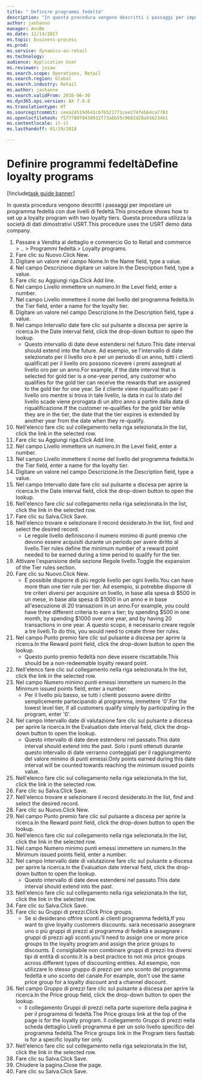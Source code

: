 ```yaml
--- 
title: " Definire programmi fedeltà"
description: "In questa procedura vengono descritti i passaggi per impostare un programma fedeltà con due livelli di fedeltà."
author: jashanno
manager: AnnBe
ms.date: 11/14/2017
ms.topic: business-process
ms.prod: 
ms.service: dynamics-ax-retail
ms.technology: 
audience: Application User
ms.reviewer: josaw
ms.search.scope: Operations, Retail
ms.search.region: Global
ms.search.industry: Retail
ms.author: jashanno
ms.search.validFrom: 2016-06-30
ms.dyn365.ops.version: AX 7.0.0
ms.translationtype: HT
ms.sourcegitcommit: ceea24519d641c676521771cee274feb64ca7783
ms.openlocfilehash: f57778078430932f73a6b55c9602d28a938234b1
ms.contentlocale: it-it
ms.lasthandoff: 01/19/2018

---
```

# <a name="define-loyalty-programs"></a><span data-ttu-id="45258-103"> Definire programmi fedeltà</span><span class="sxs-lookup"><span data-stu-id="45258-103">Define loyalty programs</span></span>

[!include[task guide banner](../includes/task-guide-banner.md)]

<span data-ttu-id="45258-104">In questa procedura vengono descritti i passaggi per impostare un programma fedeltà con due livelli di fedeltà.</span><span class="sxs-lookup"><span data-stu-id="45258-104">This procedure shows how to set up a loyalty program with two loyalty tiers.</span></span> <span data-ttu-id="45258-105">Questa procedura utilizza la società di dati dimostrativi USRT.</span><span class="sxs-lookup"><span data-stu-id="45258-105">This procedure uses the USRT demo data company.</span></span>

1. <span data-ttu-id="45258-106">Passare a Vendita al dettaglio e commercio </span><span class="sxs-lookup"><span data-stu-id="45258-106">Go to Retail and commerce > ..</span></span> <span data-ttu-id="45258-107">> Programmi fedeltà.</span><span class="sxs-lookup"><span data-stu-id="45258-107">> Loyalty programs.</span></span>
2. <span data-ttu-id="45258-108">Fare clic su Nuovo.</span><span class="sxs-lookup"><span data-stu-id="45258-108">Click New.</span></span>
3. <span data-ttu-id="45258-109">Digitare un valore nel campo Nome.</span><span class="sxs-lookup"><span data-stu-id="45258-109">In the Name field, type a value.</span></span>
4. <span data-ttu-id="45258-110">Nel campo Descrizione digitare un valore.</span><span class="sxs-lookup"><span data-stu-id="45258-110">In the Description field, type a value.</span></span>
5. <span data-ttu-id="45258-111">Fare clic su Aggiungi riga.</span><span class="sxs-lookup"><span data-stu-id="45258-111">Click Add line.</span></span>
6. <span data-ttu-id="45258-112">Nel campo Livello immettere un numero.</span><span class="sxs-lookup"><span data-stu-id="45258-112">In the Level field, enter a number.</span></span>
7. <span data-ttu-id="45258-113">Nel campo Livello immettere il nome del livello del programma fedeltà.</span><span class="sxs-lookup"><span data-stu-id="45258-113">In the Tier field, enter a name for the loyalty tier.</span></span>
8. <span data-ttu-id="45258-114">Digitare un valore nel campo Descrizione.</span><span class="sxs-lookup"><span data-stu-id="45258-114">In the Description field, type a value.</span></span>
9. <span data-ttu-id="45258-115">Nel campo Intervallo date fare clic sul pulsante a discesa per aprire la ricerca.</span><span class="sxs-lookup"><span data-stu-id="45258-115">In the Date interval field, click the drop-down button to open the lookup.</span></span>
    * <span data-ttu-id="45258-116">Questo intervallo di date deve estendersi nel futuro.</span><span class="sxs-lookup"><span data-stu-id="45258-116">This date interval should extend into the future.</span></span> <span data-ttu-id="45258-117">Ad esempio, se l'intervallo di date selezionato per il livello oro è per un periodo di un anno, tutti i clienti qualificati per il livello oro possono ricevere i premi assegnati al livello oro per un anno.</span><span class="sxs-lookup"><span data-stu-id="45258-117">For example, if the date interval that is selected for gold tier is a one-year period, any customer who qualifies for the gold tier can receive the rewards that are assigned to the gold tier for one year.</span></span> <span data-ttu-id="45258-118">Se il cliente viene riqualificato per il livello oro mentre si trova in tale livello, la data in cui lo stato del livello scade viene prorogata di un altro anno a partire dalla data di riqualificazione.</span><span class="sxs-lookup"><span data-stu-id="45258-118">If the customer re-qualifies for the gold tier while they are in the tier, the date that the tier expires is extended by another year from the date when they re-qualify.</span></span>  
10. <span data-ttu-id="45258-119">Nell'elenco fare clic sul collegamento nella riga selezionata.</span><span class="sxs-lookup"><span data-stu-id="45258-119">In the list, click the link in the selected row.</span></span>
11. <span data-ttu-id="45258-120">Fare clic su Aggiungi riga.</span><span class="sxs-lookup"><span data-stu-id="45258-120">Click Add line.</span></span>
12. <span data-ttu-id="45258-121">Nel campo Livello immettere un numero.</span><span class="sxs-lookup"><span data-stu-id="45258-121">In the Level field, enter a number.</span></span>
13. <span data-ttu-id="45258-122">Nel campo Livello immettere il nome del livello del programma fedeltà.</span><span class="sxs-lookup"><span data-stu-id="45258-122">In the Tier field, enter a name for the loyalty tier.</span></span>
14. <span data-ttu-id="45258-123">Digitare un valore nel campo Descrizione.</span><span class="sxs-lookup"><span data-stu-id="45258-123">In the Description field, type a value.</span></span>
15. <span data-ttu-id="45258-124">Nel campo Intervallo date fare clic sul pulsante a discesa per aprire la ricerca.</span><span class="sxs-lookup"><span data-stu-id="45258-124">In the Date interval field, click the drop-down button to open the lookup.</span></span>
16. <span data-ttu-id="45258-125">Nell'elenco fare clic sul collegamento nella riga selezionata.</span><span class="sxs-lookup"><span data-stu-id="45258-125">In the list, click the link in the selected row.</span></span>
17. <span data-ttu-id="45258-126">Fare clic su Salva.</span><span class="sxs-lookup"><span data-stu-id="45258-126">Click Save.</span></span>
18. <span data-ttu-id="45258-127">Nell'elenco trovare e selezionare il record desiderato.</span><span class="sxs-lookup"><span data-stu-id="45258-127">In the list, find and select the desired record.</span></span>
    * <span data-ttu-id="45258-128">Le regole livello definiscono il numero minimo di punti premio che devono essere acquisiti durante un periodo per avere diritto al livello.</span><span class="sxs-lookup"><span data-stu-id="45258-128">Tier rules define the minimum number of a reward point needed to be earned during a time period to qualify for the tier.</span></span>  
19. <span data-ttu-id="45258-129">Attivare l'espansione della sezione Regole livello.</span><span class="sxs-lookup"><span data-stu-id="45258-129">Toggle the expansion of the Tier rules section.</span></span>
20. <span data-ttu-id="45258-130">Fare clic su Nuovo.</span><span class="sxs-lookup"><span data-stu-id="45258-130">Click New.</span></span>
    * <span data-ttu-id="45258-131">È possibile disporre di più regole livello per ogni livello.</span><span class="sxs-lookup"><span data-stu-id="45258-131">You can have more than one tier rule per tier.</span></span> <span data-ttu-id="45258-132">Ad esempio, si potrebbe disporre di tre criteri diversi per acquisire un livello, in base alla spesa di $500 in un mese, in base alla spesa di $1000 in un anno e in base all'esecuzione di 20 transazioni in un anno.</span><span class="sxs-lookup"><span data-stu-id="45258-132">For example, you could have three different criteria to earn a tier; by spending $500 in one month, by spending $1000 over one year, and by having 20 transactions in one year.</span></span> <span data-ttu-id="45258-133">A questo scopo, è necessario creare regole a tre livelli.</span><span class="sxs-lookup"><span data-stu-id="45258-133">To do this, you would need to create three tier rules.</span></span>  
21. <span data-ttu-id="45258-134">Nel campo Punto premio fare clic sul pulsante a discesa per aprire la ricerca.</span><span class="sxs-lookup"><span data-stu-id="45258-134">In the Reward point field, click the drop-down button to open the lookup.</span></span>
    * <span data-ttu-id="45258-135">Questo punto premio fedeltà non deve essere riscattabile.</span><span class="sxs-lookup"><span data-stu-id="45258-135">This should be a non-redeemable loyalty reward point.</span></span>  
22. <span data-ttu-id="45258-136">Nell'elenco fare clic sul collegamento nella riga selezionata.</span><span class="sxs-lookup"><span data-stu-id="45258-136">In the list, click the link in the selected row.</span></span>
23. <span data-ttu-id="45258-137">Nel campo Numero minimo punti emessi immettere un numero.</span><span class="sxs-lookup"><span data-stu-id="45258-137">In the Minimum issued points field, enter a number.</span></span>
    * <span data-ttu-id="45258-138">Per il livello più basso, se tutti i clienti possono avere diritto semplicemente partecipando al programma, immettere '0'.</span><span class="sxs-lookup"><span data-stu-id="45258-138">For the lowest level tier, if all customers qualify simply by participating in the program, enter '0'.</span></span>  
24. <span data-ttu-id="45258-139">Nel campo Intervallo date di valutazione fare clic sul pulsante a discesa per aprire la ricerca.</span><span class="sxs-lookup"><span data-stu-id="45258-139">In the Evaluation date interval field, click the drop-down button to open the lookup.</span></span>
    * <span data-ttu-id="45258-140">Questo intervallo di date deve estendersi nel passato.</span><span class="sxs-lookup"><span data-stu-id="45258-140">This date interval should extend into the past.</span></span> <span data-ttu-id="45258-141">Solo i punti ottenuti durante questo intervallo di date verranno conteggiati per il raggiungimento del valore minimo di punti emessi.</span><span class="sxs-lookup"><span data-stu-id="45258-141">Only points earned during this date interval will be counted towards reaching the minimum issued points value.</span></span>  
25. <span data-ttu-id="45258-142">Nell'elenco fare clic sul collegamento nella riga selezionata.</span><span class="sxs-lookup"><span data-stu-id="45258-142">In the list, click the link in the selected row.</span></span>
26. <span data-ttu-id="45258-143">Fare clic su Salva.</span><span class="sxs-lookup"><span data-stu-id="45258-143">Click Save.</span></span>
27. <span data-ttu-id="45258-144">Nell'elenco trovare e selezionare il record desiderato.</span><span class="sxs-lookup"><span data-stu-id="45258-144">In the list, find and select the desired record.</span></span>
28. <span data-ttu-id="45258-145">Fare clic su Nuovo.</span><span class="sxs-lookup"><span data-stu-id="45258-145">Click New.</span></span>
29. <span data-ttu-id="45258-146">Nel campo Punto premio fare clic sul pulsante a discesa per aprire la ricerca.</span><span class="sxs-lookup"><span data-stu-id="45258-146">In the Reward point field, click the drop-down button to open the lookup.</span></span>
30. <span data-ttu-id="45258-147">Nell'elenco fare clic sul collegamento nella riga selezionata.</span><span class="sxs-lookup"><span data-stu-id="45258-147">In the list, click the link in the selected row.</span></span>
31. <span data-ttu-id="45258-148">Nel campo Numero minimo punti emessi immettere un numero.</span><span class="sxs-lookup"><span data-stu-id="45258-148">In the Minimum issued points field, enter a number.</span></span>
32. <span data-ttu-id="45258-149">Nel campo Intervallo date di valutazione fare clic sul pulsante a discesa per aprire la ricerca.</span><span class="sxs-lookup"><span data-stu-id="45258-149">In the Evaluation date interval field, click the drop-down button to open the lookup.</span></span>
    * <span data-ttu-id="45258-150">Questo intervallo di date deve estendersi nel passato.</span><span class="sxs-lookup"><span data-stu-id="45258-150">This date interval should extend into the past.</span></span>  
33. <span data-ttu-id="45258-151">Nell'elenco fare clic sul collegamento nella riga selezionata.</span><span class="sxs-lookup"><span data-stu-id="45258-151">In the list, click the link in the selected row.</span></span>
34. <span data-ttu-id="45258-152">Fare clic su Salva.</span><span class="sxs-lookup"><span data-stu-id="45258-152">Click Save.</span></span>
35. <span data-ttu-id="45258-153">Fare clic su Gruppi di prezzi.</span><span class="sxs-lookup"><span data-stu-id="45258-153">Click Price groups.</span></span>
    * <span data-ttu-id="45258-154">Se si desiderano offrire sconti ai clienti programma fedeltà,</span><span class="sxs-lookup"><span data-stu-id="45258-154">If you want to give loyalty customers discounts.</span></span> <span data-ttu-id="45258-155">sarà necessario assegnare uno o più gruppi di prezzi al programma di fedeltà e assegnare i gruppi di prezzi agli sconti.</span><span class="sxs-lookup"><span data-stu-id="45258-155">you'll need to assign one or more price groups to the loyalty program and assign the price groups to discounts.</span></span> <span data-ttu-id="45258-156">È consigliabile non combinare gruppi di prezzi tra diversi tipi di entità di sconto.</span><span class="sxs-lookup"><span data-stu-id="45258-156">It is a best practice to not mix price groups across different types of discounting entities.</span></span>  <span data-ttu-id="45258-157">Ad esempio, non utilizzare lo stesso gruppo di prezzi per uno sconto del programma fedeltà e uno sconto del canale.</span><span class="sxs-lookup"><span data-stu-id="45258-157">For example, don't use the same price group for a loyalty discount and a channel discount.</span></span>  
36. <span data-ttu-id="45258-158">Nel campo Gruppo di prezzi fare clic sul pulsante a discesa per aprire la ricerca.</span><span class="sxs-lookup"><span data-stu-id="45258-158">In the Price group field, click the drop-down button to open the lookup.</span></span>
    * <span data-ttu-id="45258-159">Il collegamento Gruppi di prezzi nella parte superiore della pagina è per il programma di fedeltà.</span><span class="sxs-lookup"><span data-stu-id="45258-159">The Price groups link at the top of the page is for the loyalty program.</span></span> <span data-ttu-id="45258-160">Il collegamento Gruppi di prezzi nella scheda dettaglio Livelli programma è per un solo livello specifico del programma fedeltà.</span><span class="sxs-lookup"><span data-stu-id="45258-160">The Price groups link in the Program tiers fasttab is for a specific loyalty tier only.</span></span>  
37. <span data-ttu-id="45258-161">Nell'elenco fare clic sul collegamento nella riga selezionata.</span><span class="sxs-lookup"><span data-stu-id="45258-161">In the list, click the link in the selected row.</span></span>
38. <span data-ttu-id="45258-162">Fare clic su Salva.</span><span class="sxs-lookup"><span data-stu-id="45258-162">Click Save.</span></span>
39. <span data-ttu-id="45258-163">Chiudere la pagina.</span><span class="sxs-lookup"><span data-stu-id="45258-163">Close the page.</span></span>
40. <span data-ttu-id="45258-164">Fare clic su Salva.</span><span class="sxs-lookup"><span data-stu-id="45258-164">Click Save.</span></span>


